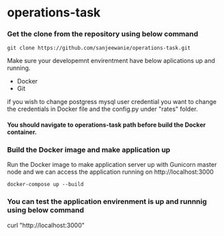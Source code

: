 # operations-task



### Get the clone from the repository using below command
  ```
  git clone https://github.com/sanjeewanie/operations-task.git
  ```
  
Make sure your developemnt envirentment have below aplications up and running.
  * Docker
  * Git
  
if you wish to change postgress mysql user credential you want to change the credentials in   Docker file and the config.py under "rates" folder.
#### You should navigate to operations-task path before build the Docker container.

### Build the Docker image and make application up

Run the Docker image to make application server up with Gunicorn master node and we can access the application  running on http://localhost:3000 
 ```
 docker-compose up --build
 ```
 
 
 ### You can test the application envirenment is up and runnnig using below command   
 curl "http://localhost:3000"
 


